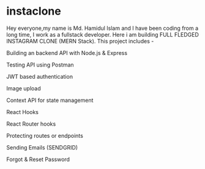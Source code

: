 # instaclone
Hey everyone,my name is Md. Hamidul Islam and I have been coding from a long time,
I work as a fullstack developer.
Here i am  building FULL FLEDGED INSTAGRAM CLONE (MERN Stack).
This project includes -

Building an backend API with Node.js & Express

Testing API using Postman

JWT based authentication

Image upload

Context API for state management

React Hooks

React Router hooks

Protecting routes or endpoints

Sending Emails (SENDGRID)

Forgot & Reset Password
